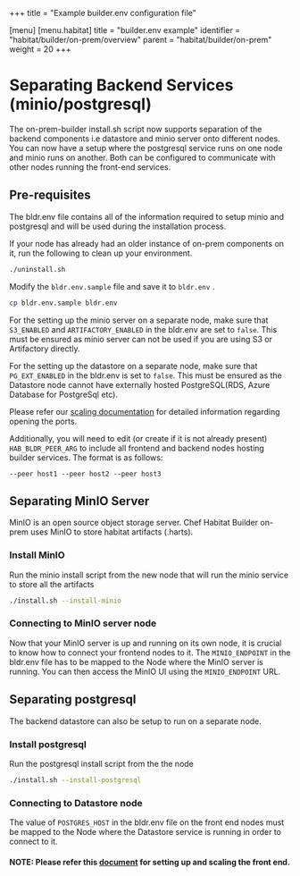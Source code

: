 +++
title = "Example builder.env configuration file"

[menu]
  [menu.habitat]
    title = "builder.env example"
    identifier = "habitat/builder/on-prem/overview"
    parent = "habitat/builder/on-prem"
    weight = 20
+++

# Separating Backend Services (minio/postgresql)

The on-prem-builder install.sh script now supports separation of the backend components i.e datastore and minio server onto different nodes.
You can now have a setup where the postgresql service runs on one node and minio runs on another. Both can be configured to communicate with other nodes running the front-end services.

## Pre-requisites
The bldr.env file contains all of the information required to setup minio and postgresql and will be used during the installation process.

If your node has already had an older instance of on-prem components on it, run the following to clean up your environment.
```bash
./uninstall.sh
```

Modify the `bldr.env.sample` file and save it to `bldr.env` .
```bash
cp bldr.env.sample bldr.env
```

For the setting up the minio server on a separate node, make sure that `S3_ENABLED` and `ARTIFACTORY_ENABLED` in the bldr.env are set to `false`.
This must be ensured as minio server can not be used if you are using S3 or Artifactory directly.

For the setting up the datastore on a separate node, make sure that `PG_EXT_ENABLED` in the bldr.env is set to `false`.
This must be ensured as the Datastore node cannot have externally hosted PostgreSQL(RDS, Azure Database for PostgreSql etc).

Please refer our [scaling documentation](./scaling.md#deploying-new-front-ends) for detailed information regarding opening the ports.

Additionally, you will need to edit (or create if it is not already present) `HAB_BLDR_PEER_ARG` to include all frontend and backend nodes hosting builder services. The format is as follows:

```
--peer host1 --peer host2 --peer host3
```

## Separating MinIO Server
MinIO is an open source object storage server. Chef Habitat Builder on-prem uses MinIO to store habitat artifacts (.harts).

### Install MinIO
Run the minio install script from the new node that will run the minio service to store all the artifacts
```bash
./install.sh --install-minio
```

### Connecting to MinIO server node
Now that your MinIO server is up and running on its own node, it is crucial to know how to connect your frontend nodes to it.
The `MINIO_ENDPOINT` in the bldr.env file has to be mapped to the Node where the MinIO server is running.
You can then access the MinIO UI using the `MINIO_ENDPOINT` URL.

## Separating postgresql
The backend datastore can also be setup to run on a separate node.

### Install postgresql
Run the postgresql install script from the the node
```bash
./install.sh --install-postgresql
```

### Connecting to Datastore node
The value of `POSTGRES_HOST` in the bldr.env file on the front end nodes must be mapped to the Node where the Datastore service is running in order to connect to it.


#### NOTE: Please refer this [document](./scaling.md) for setting up and scaling the front end.